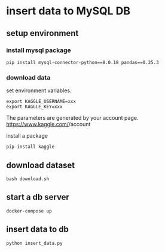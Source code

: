 # insert data to MySQL DB

## setup environment

### install mysql package

```shell
pip install mysql-connector-python==8.0.18 pandas==0.25.3
```

### download data

set environment variables.

```shell
export KAGGLE_USERNAME=xxx
export KAGGLE_KEY=xxx
```

The parameters are generated by your account page. https://www.kaggle.com/<username>/account

install a package

```shell
pip install kaggle
```

## download dataset

```shell
bash download.sh
```

## start a db server

```shell
docker-compose up
```

## insert data to db

```shell
python insert_data.py
```
